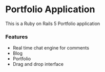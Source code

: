 # Portfolio Application

This is a Ruby on Rails 5 Portfolio application

### Features

- Real time chat engine for comments
- Blog
- Portfolio
- Drag and drop interface
